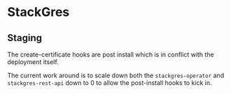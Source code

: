 # StackGres

## Staging

The create-certificate hooks are post install which is in conflict with the deployment itself.

The current work around is to scale down both the `stackgres-operator` and `stackgres-rest-api` down
to 0 to allow the post-install hooks to kick in.
